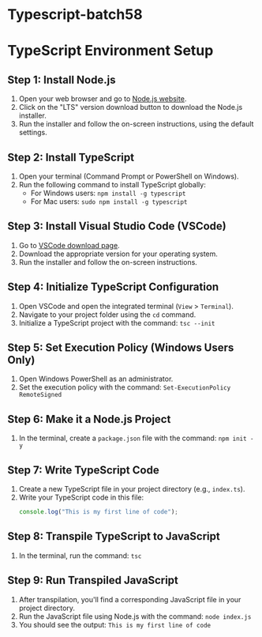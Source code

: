 # Typescript-batch58

# TypeScript Environment Setup

## Step 1: Install Node.js
1. Open your web browser and go to [Node.js website](https://nodejs.org/).
2. Click on the "LTS" version download button to download the Node.js installer.
3. Run the installer and follow the on-screen instructions, using the default settings.

## Step 2: Install TypeScript
1. Open your terminal (Command Prompt or PowerShell on Windows).
2. Run the following command to install TypeScript globally:
   - For Windows users: `npm install -g typescript`
   - For Mac users: `sudo npm install -g typescript`

## Step 3: Install Visual Studio Code (VSCode)
1. Go to [VSCode download page](https://code.visualstudio.com/Download).
2. Download the appropriate version for your operating system.
3. Run the installer and follow the on-screen instructions.

## Step 4: Initialize TypeScript Configuration
1. Open VSCode and open the integrated terminal (`View` > `Terminal`).
2. Navigate to your project folder using the `cd` command.
3. Initialize a TypeScript project with the command: `tsc --init`

## Step 5: Set Execution Policy (Windows Users Only)
1. Open Windows PowerShell as an administrator.
2. Set the execution policy with the command: `Set-ExecutionPolicy RemoteSigned`

## Step 6: Make it a Node.js Project
1. In the terminal, create a `package.json` file with the command: `npm init -y`

## Step 7: Write TypeScript Code
1. Create a new TypeScript file in your project directory (e.g., `index.ts`).
2. Write your TypeScript code in this file:
   ```typescript
   console.log("This is my first line of code");

## Step 8: Transpile TypeScript to JavaScript
1. In the terminal, run the command: `tsc`

## Step 9: Run Transpiled JavaScript
1. After transpilation, you'll find a corresponding JavaScript file in your project directory.
2. Run the JavaScript file using Node.js with the command: `node index.js`
3. You should see the output: `This is my first line of code`
